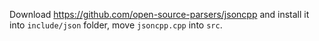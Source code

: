 
Download 
https://github.com/open-source-parsers/jsoncpp
and install it into `include/json` folder, move `jsoncpp.cpp` into `src`.  
